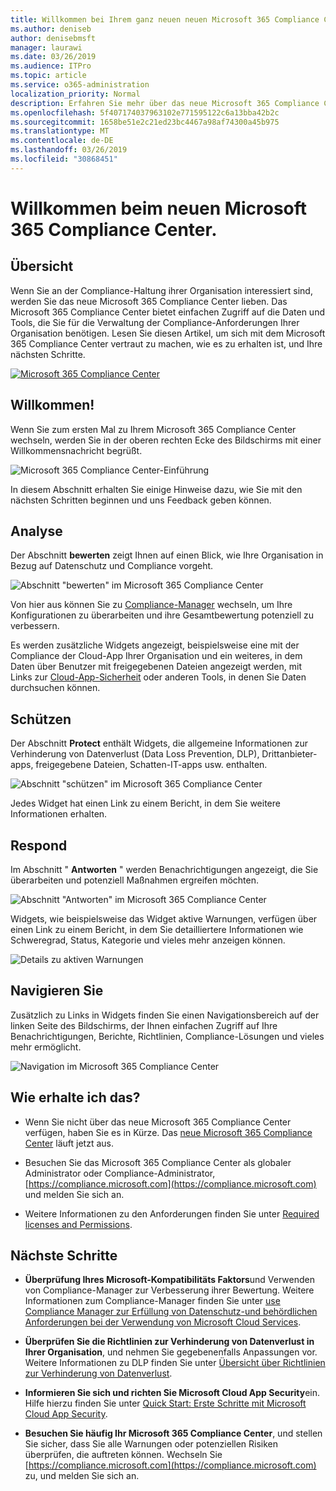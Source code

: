 ```yaml
---
title: Willkommen bei Ihrem ganz neuen neuen Microsoft 365 Compliance Center
ms.author: deniseb
author: denisebmsft
manager: laurawi
ms.date: 03/26/2019
ms.audience: ITPro
ms.topic: article
ms.service: o365-administration
localization_priority: Normal
description: Erfahren Sie mehr über das neue Microsoft 365 Compliance Center, einschließlich der enthaltenen Informationen, seiner Vorgehensweisen und der nächsten Schritte.
ms.openlocfilehash: 5f407174037963102e771595122c6a13bba42b2c
ms.sourcegitcommit: 1658be51e2c21ed23bc4467a98af74300a45b975
ms.translationtype: MT
ms.contentlocale: de-DE
ms.lasthandoff: 03/26/2019
ms.locfileid: "30868451"
---
```

# <a name="welcome-to-your-all-new-microsoft-365-compliance-center"></a>Willkommen beim neuen Microsoft 365 Compliance Center.

## <a name="overview"></a>Übersicht

Wenn Sie an der Compliance-Haltung ihrer Organisation interessiert sind, werden Sie das neue Microsoft 365 Compliance Center lieben. Das Microsoft 365 Compliance Center bietet einfachen Zugriff auf die Daten und Tools, die Sie für die Verwaltung der Compliance-Anforderungen Ihrer Organisation benötigen. Lesen Sie diesen Artikel, um sich mit dem Microsoft 365 Compliance Center vertraut zu machen, wie es zu erhalten ist, und Ihre nächsten Schritte.

[![Microsoft 365 Compliance Center](media/m365-compliance-center.png)](https://compliance.microsoft.com)

## <a name="welcome"></a>Willkommen!

Wenn Sie zum ersten Mal zu Ihrem Microsoft 365 Compliance Center wechseln, werden Sie in der oberen rechten Ecke des Bildschirms mit einer Willkommensnachricht begrüßt.

![Microsoft 365 Compliance Center-Einführung](media/m365-compliancecenter-welcomesteps.png)

In diesem Abschnitt erhalten Sie einige Hinweise dazu, wie Sie mit den nächsten Schritten beginnen und uns Feedback geben können.

## <a name="assess"></a>Analyse

Der Abschnitt **bewerten** zeigt Ihnen auf einen Blick, wie Ihre Organisation in Bezug auf Datenschutz und Compliance vorgeht.

![Abschnitt "bewerten" im Microsoft 365 Compliance Center](media/m365-compliance-center-assess.png)

Von hier aus können Sie zu [Compliance-Manager](meet-data-protection-and-regulatory-reqs-using-microsoft-cloud.md) wechseln, um Ihre Konfigurationen zu überarbeiten und ihre Gesamtbewertung potenziell zu verbessern.

Es werden zusätzliche Widgets angezeigt, beispielsweise eine mit der Compliance der Cloud-App Ihrer Organisation und ein weiteres, in dem Daten über Benutzer mit freigegebenen Dateien angezeigt werden, mit Links zur [Cloud-App-Sicherheit](https://docs.microsoft.com/cloud-app-security/) oder anderen Tools, in denen Sie Daten durchsuchen können.

## <a name="protect"></a>Schützen

Der Abschnitt **Protect** enthält Widgets, die allgemeine Informationen zur Verhinderung von Datenverlust (Data Loss Prevention, DLP), Drittanbieter-apps, freigegebene Dateien, Schatten-IT-apps usw. enthalten. 

![Abschnitt "schützen" im Microsoft 365 Compliance Center](media/m365-compliance-center-protect.png)

Jedes Widget hat einen Link zu einem Bericht, in dem Sie weitere Informationen erhalten.

## <a name="respond"></a>Respond

Im Abschnitt " **Antworten** " werden Benachrichtigungen angezeigt, die Sie überarbeiten und potenziell Maßnahmen ergreifen möchten.

![Abschnitt "Antworten" im Microsoft 365 Compliance Center](media/m365-compliance-center-respond.png)

Widgets, wie beispielsweise das Widget aktive Warnungen, verfügen über einen Link zu einem Bericht, in dem Sie detailliertere Informationen wie Schweregrad, Status, Kategorie und vieles mehr anzeigen können.

![Details zu aktiven Warnungen](media/m365-compliance-center-alerts-details.png) 

## <a name="navigate"></a>Navigieren Sie

Zusätzlich zu Links in Widgets finden Sie einen Navigationsbereich auf der linken Seite des Bildschirms, der Ihnen einfachen Zugriff auf Ihre Benachrichtigungen, Berichte, Richtlinien, Compliance-Lösungen und vieles mehr ermöglicht. 

![Navigation im Microsoft 365 Compliance Center](media/m365-compliance-center-leftnav.png)

## <a name="how-do-i-get-this"></a>Wie erhalte ich das?

- Wenn Sie nicht über das neue Microsoft 365 Compliance Center verfügen, haben Sie es in Kürze. Das [neue Microsoft 365 Compliance Center](microsoft-security-and-compliance.md#microsoft-365-compliance-center) läuft jetzt aus.

- Besuchen Sie das Microsoft 365 Compliance Center als globaler Administrator oder Compliance-Administrator, [https://compliance.microsoft.com](https://compliance.microsoft.com) und melden Sie sich an. 

- Weitere Informationen zu den Anforderungen finden Sie unter [Required licenses and Permissions](microsoft-security-and-compliance.md#required-licenses-and-permissions).

## <a name="next-steps"></a>Nächste Schritte

- **Überprüfung Ihres Microsoft-Kompatibilitäts Faktors**und Verwenden von Compliance-Manager zur Verbesserung ihrer Bewertung. Weitere Informationen zum Compliance-Manager finden Sie unter [use Compliance Manager zur Erfüllung von Datenschutz-und behördlichen Anforderungen bei der Verwendung von Microsoft Cloud Services](meet-data-protection-and-regulatory-reqs-using-microsoft-cloud.md).

- **Überprüfen Sie die Richtlinien zur Verhinderung von Datenverlust in Ihrer Organisation**, und nehmen Sie gegebenenfalls Anpassungen vor. Weitere Informationen zu DLP finden Sie unter [Übersicht über Richtlinien zur Verhinderung von Datenverlust](data-loss-prevention-policies.md). 

- **Informieren Sie sich und richten Sie Microsoft Cloud App Security**ein. Hilfe hierzu finden Sie unter [Quick Start: Erste Schritte mit Microsoft Cloud App Security](https://docs.microsoft.com/cloud-app-security/getting-started-with-cloud-app-security).  

- **Besuchen Sie häufig Ihr Microsoft 365 Compliance Center**, und stellen Sie sicher, dass Sie alle Warnungen oder potenziellen Risiken überprüfen, die auftreten können. Wechseln Sie [https://compliance.microsoft.com](https://compliance.microsoft.com) zu, und melden Sie sich an.